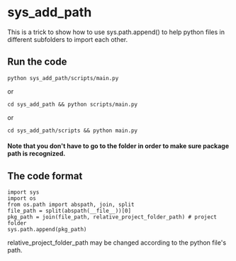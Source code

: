 # sys_add_path
This is a trick to show how to use sys.path.append() to help python files in different subfolders to import each other.

## Run the code
```
python sys_add_path/scripts/main.py
```
or
```
cd sys_add_path && python scripts/main.py
```
or <br/>
```
cd sys_add_path/scripts && python main.py
```

#### Note that you don't have to go to the folder in order to make sure package path is recognized.


## The code format
```
import sys
import os
from os.path import abspath, join, split
file_path = split(abspath(__file__))[0]
pkg_path = join(file_path, relative_project_folder_path) # project folder
sys.path.append(pkg_path)
```
relative_project_folder_path may be changed according to the python file's path.